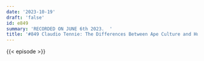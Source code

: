 ```yaml
---
date: '2023-10-19'
draft: 'false'
id: e849
summary: 'RECORDED ON JUNE 6th 2023.  '
title: '#849 Claudio Tennie: The Differences Between Ape Culture and Human Culture'
---
```

{{< episode >}}
